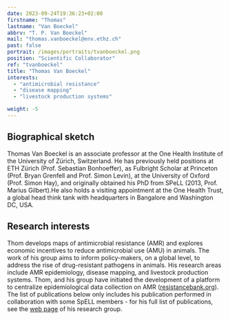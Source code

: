 ```yaml
---
date: 2023-09-24T19:36:23+02:00
firstname: "Thomas"
lastname: "Van Boeckel"
abbrv: "T. P. Van Boeckel"
mail: "thomas.vanboeckel@env.ethz.ch"
past: false
portrait: /images/portraits/tvanboeckel.png
position: "Scientific Collaborator"
ref: "tvanboeckel"
title: "Thomas Van Boeckel"
interests:
  - "antimicrobial resistance"
  - "disease mapping"
  - "livestock production systems"

weight: -5
---
```


## Biographical sketch

Thomas Van Boeckel is an associate professor at the One Health Institute of the University of Zürich, Switzerland. He has previously held positions at ETH Zürich (Prof. Sebastian Bonhoeffer), as Fulbright Scholar at Princeton (Prof. Bryan Grenfell and Prof. Simon Levin), at the University of Oxford (Prof. Simon Hay), and originally obtained his PhD from SPeLL (2013, Prof. Marius Gilbert).He also holds a visiting appointment at the One Health Trust, a global head think tank with headquarters in Bangalore and Washington DC, USA.

## Research interests

Thom develops maps of antimicrobial resistance (AMR) and explores economic incentives to reduce antimicrobial use (AMU) in animals. The work of his group aims to inform policy-makers, on a global level, to address the rise of drug-resistant pathogens in animals. His research areas include AMR epidemiology, disease mapping, and livestock production systems. Thom, and his group have initiated the development of a platform to centralize epidemiological data collection on AMR ([resistancebank.org](https://resistancebank.org/)). The list of publications below only includes his publication performed in collaboration with some SpELL members - for his full list of publications, see the [web page](https://thomasvanboeckel.wixsite.com/hegep) of his research group.